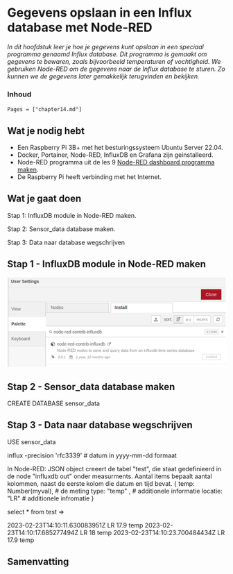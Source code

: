 # Gegevens opslaan in een Influx database met Node-RED

*In dit hoofdstuk leer je hoe je gegevens kunt opslaan in een speciaal programma genaamd Influx database. Dit programma is gemaakt om gegevens te bewaren, zoals bijvoorbeeld temperaturen of vochtigheid. We gebruiken Node-RED om de gegevens naar de Influx database te sturen. Zo kunnen we de gegevens later gemakkelijk terugvinden en bekijken.*

### Inhoud

```@contents
Pages = ["chapter14.md"]
```

## Wat je nodig hebt

- Een Raspberry Pi 3B+ met het besturingssysteem Ubuntu Server 22.04.
- Docker, Portainer, Node-RED, InfluxDB en Grafana zijn geinstalleerd.
- Node-RED programma uit de les 9 [Node-RED dashboard programma maken](../chapter9/index.html).
- De Raspberry Pi heeft verbinding met het Internet.

## Wat je gaat doen

Stap 1: InfluxDB module in Node-RED maken.

Stap 2: Sensor_data database maken.

Stap 3: Data naar database wegschrijven

## Stap 1 - InfluxDB module in Node-RED maken

![fig_13_4](assets/fig_13_5.png)

## Stap 2 - Sensor_data database maken

CREATE DATABASE sensor_data

## Stap 3 - Data naar database wegschrijven

USE sensor_data

influx -precision 'rfc3339' # datum in yyyy-mm-dd formaat

In Node-RED:
JSON object creeert de tabel "test", die staat gedefinieerd in de node "influxdb out" onder measurments. Aantal items bepaalt aantal kolommen,
naast de eerste kolom die datum en tijd bevat.
{
    temp: Number(myval),   # de meting
    type: "temp" ,         # additionele informatie
    locatie: "LR"          # additionele infromatie
}

select * from test =>

2023-02-23T14:10:11.630083951Z LR      17.9 temp
2023-02-23T14:10:17.685277494Z LR      18   temp
2023-02-23T14:10:23.700484434Z LR      17.9 temp

## Samenvatting

